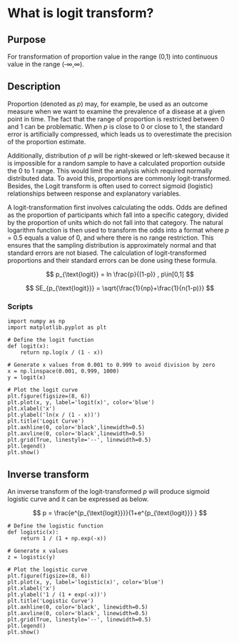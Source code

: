 # What is logit transform?

## Purpose
For transformation of proportion value in the range (0,1) into continuous value in the range (‑∞,∞).

## Description
Proportion (denoted as *p*) may, for example, be used as an outcome measure when we want to examine the prevalence of a disease at a given point in time. The fact that the range of proportion is restricted between 0 and 1 can be problematic. When *p* is close to 0 or close to 1, the standard error is artificially compressed, which leads us to overestimate the precision of the proportion estimate.

Additionally, distribution of *p* will be right-skewed or left-skewed because it is impossible for a random sample to have a calculated proportion outside the 0 to 1 range. This would limit the analysis which required normally distributed data. To avoid this, proportions are commonly logit-transformed. Besides, the Logit transform is often used to correct sigmoid (logistic) relationships between response and explanatory variables.

A logit-transformation first involves calculating the odds. Odds are defined as the proportion of participants which fall into a specific category, divided by the proportion of units which do not fall into that category. The natural logarithm function  is then used to transform the odds into a format where *p* = 0.5 equals a value of 0, and where there is no range restriction. This ensures that the sampling distribution is approximately normal and that standard errors are not biased. The calculation of logit-transformed proportions and their standard errors can be done using these formula.

$$
p_{\text{logit}} = ln \frac{p}{(1-p)}  ,  p\in[0,1]
$$

$$
SE_{p_{\text{logit}}} = \sqrt{\frac{1}{np}+\frac{1}{n(1-p)}}
$$

### Scripts
```
import numpy as np
import matplotlib.pyplot as plt

# Define the logit function
def logit(x):
    return np.log(x / (1 - x))

# Generate x values from 0.001 to 0.999 to avoid division by zero
x = np.linspace(0.001, 0.999, 1000)
y = logit(x)

# Plot the logit curve
plt.figure(figsize=(8, 6))
plt.plot(x, y, label='logit(x)', color='blue')
plt.xlabel('x')
plt.ylabel('ln(x / (1 - x))')
plt.title('Logit Curve')
plt.axhline(0, color='black',linewidth=0.5)
plt.axvline(0, color='black',linewidth=0.5)
plt.grid(True, linestyle='--', linewidth=0.5)
plt.legend()
plt.show()
```

## Inverse transform
An inverse transform of the logit-transformed *p* will produce sigmoid logistic curve and it can be expressed as below.

$$
p = \frac{e^{p_{\text{logit}}}}{1+e^{p_{\text{logit}}} }
$$

```
# Define the logistic function
def logistic(x):
    return 1 / (1 + np.exp(-x))

# Generate x values
z = logistic(y)

# Plot the logistic curve
plt.figure(figsize=(8, 6))
plt.plot(x, y, label='logistic(x)', color='blue')
plt.xlabel('x')
plt.ylabel('1 / (1 + exp(-x))')
plt.title('Logistic Curve')
plt.axhline(0, color='black', linewidth=0.5)
plt.axvline(0, color='black', linewidth=0.5)
plt.grid(True, linestyle='--', linewidth=0.5)
plt.legend()
plt.show()
```
